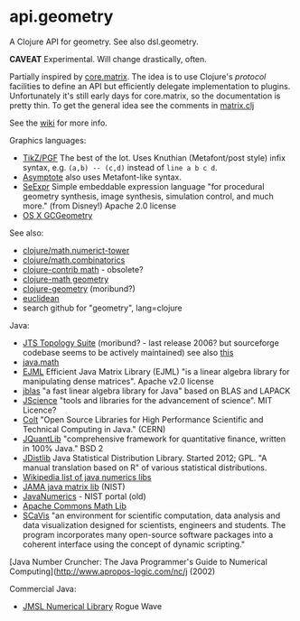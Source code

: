 api.geometry
=============

A Clojure API for geometry.  See also dsl.geometry.

**CAVEAT** Experimental.  Will change drastically, often.

Partially inspired by
[core.matrix](https://github.com/mikera/core.matrix).  The idea is to
use Clojure's *protocol* facilities to define an API but efficiently
delegate implementation to plugins.  Unfortunately it's still early
days for core.matrix, so the documentation is pretty thin.  To get the
general idea see the comments in
[matrix.clj](https://github.com/mikera/core.matrix/blob/develop/src/main/clojure/clojure/core/matrix.clj)

See the [wiki](https://github.com/mobileink/api.geometry/wiki) for more info.

Graphics languages:

 * [TikZ/PGF](http://www.ctan.org/pkg/pgf) The best of the lot.  Uses Knuthian (Metafont/post style) infix syntax, e.g. `(a,b) -- (c,d)` instead of `line a b c d`.
 * [Asymptote](http://asymptote.sourceforge.net/) also uses Metafont-like syntax.
 * [SeExpr](http://www.disneyanimation.com/technology/seexpr.html) Simple embeddable expression language "for procedural geometry synthesis, image synthesis, simulation control, and much more." (from Disney!)  Apache 2.0 license
 * [OS X GCGeometry](https://developer.apple.com/library/mac/documentation/graphicsimaging/Reference/CGGeometry/Reference/reference.html#//apple_ref/doc/uid/TP30000955-CH202-SW1)

See also:

 * [clojure/math.numerict-tower](https://github.com/clojure/math.numeric-tower)
 * [clojure/math.combinatorics](https://github.com/clojure/math.combinatorics)
 * [clojure-contrib math](http://richhickey.github.io/clojure-contrib/math-api.html)  - obsolete?
 * [clojure-math geometry](http://astanin.github.io/clojure-math/clojure.math.geometry.html)
 * [clojure-geometry](https://github.com/AndyMoreland/clojure-geometry)  (moribund?)
 * [euclidean](https://github.com/weavejester/euclidean)
 * search github for "geometry", lang=clojure

Java:

 * [JTS Topology Suite](http://www.vividsolutions.com/jts/main.htm) (moribund? - last release 2006? but sourceforge codebase seems to be actively maintained) see also [this](http://live.osgeo.org/en/overview/jts_overview.html)
 * [java.math](http://docs.oracle.com/javase/7/docs/api/java/lang/Math.html)
 * [EJML](https://code.google.com/p/efficient-java-matrix-library/) Efficient Java Matrix Library (EJML) "is a linear algebra library for manipulating dense matrices".  Apache v2.0 license
 * [jblas](http://mikiobraun.github.io/jblas/) "a fast linear algebra library for Java" based on BLAS and LAPACK
 * [JScience](http://jscience.org/) "tools and libraries for the advancement of science".  MIT Licence?
 * [Colt](http://acs.lbl.gov/software/colt/) "Open Source Libraries for High Performance Scientific and Technical Computing in Java." (CERN)
 * [JQuantLib](http://www.jquantlib.com/en/latest/) "comprehensive framework for quantitative finance, written in 100% Java."  BSD 2
 * [JDistlib](http://jdistlib.sourceforge.net/) Java Statistical Distribution Library.  Started 2012; GPL.  "A manual translation based on R" of various statistical distributions.
 * [Wikipedia list of java numerics libs](http://en.wikipedia.org/wiki/List_of_numerical_libraries#Java)
 * [JAMA java matrix lib](http://math.nist.gov/javanumerics/jama/)  (NIST)
 * [JavaNumerics](http://math.nist.gov/javanumerics/) - NIST portal (old)
 * [Apache Commons Math Lib](http://commons.apache.org/proper/commons-math/)
 * [SCaVis](http://jwork.org/scavis/) "an environment for scientific computation, data analysis and data visualization designed for scientists, engineers and students. The program incorporates many open-source software packages into a coherent interface using the concept of dynamic scripting."

[Java Number Cruncher: The Java Programmer's Guide to Numerical Computing](http://www.apropos-logic.com/nc/j (2002)

Commercial Java:

 * [JMSL Numerical Library](http://www.roguewave.com/products/imsl-numerical-libraries/java-library.aspx) Rogue Wave
